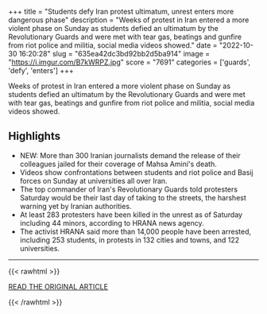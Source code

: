 +++
title = "Students defy Iran protest ultimatum, unrest enters more dangerous phase"
description = "Weeks of protest in Iran entered a more violent phase on Sunday as students defied an ultimatum by the Revolutionary Guards and were met with tear gas, beatings and gunfire from riot police and militia, social media videos showed."
date = "2022-10-30 16:20:28"
slug = "635ea42dc3bd92bb2d5ba914"
image = "https://i.imgur.com/B7kWRPZ.jpg"
score = "7691"
categories = ['guards', 'defy', 'enters']
+++

Weeks of protest in Iran entered a more violent phase on Sunday as students defied an ultimatum by the Revolutionary Guards and were met with tear gas, beatings and gunfire from riot police and militia, social media videos showed.

## Highlights

- NEW: More than 300 Iranian journalists demand the release of their colleagues jailed for their coverage of Mahsa Amini's death.
- Videos show confrontations between students and riot police and Basij forces on Sunday at universities all over Iran.
- The top commander of Iran's Revolutionary Guards told protesters Saturday would be their last day of taking to the streets, the harshest warning yet by Iranian authorities.
- At least 283 protesters have been killed in the unrest as of Saturday including 44 minors, according to HRANA news agency.
- The activist HRANA said more than 14,000 people have been arrested, including 253 students, in protests in 132 cities and towns, and 122 universities.

---

{{< rawhtml >}}
  <p class="article-category">
    <a target="_blank" href="https://www.reuters.com/world/middle-east/iranians-appear-defy-warning-powerful-guards-with-more-protests-2022-10-30/">READ THE ORIGINAL ARTICLE</a>
  </p>
{{< /rawhtml >}}
